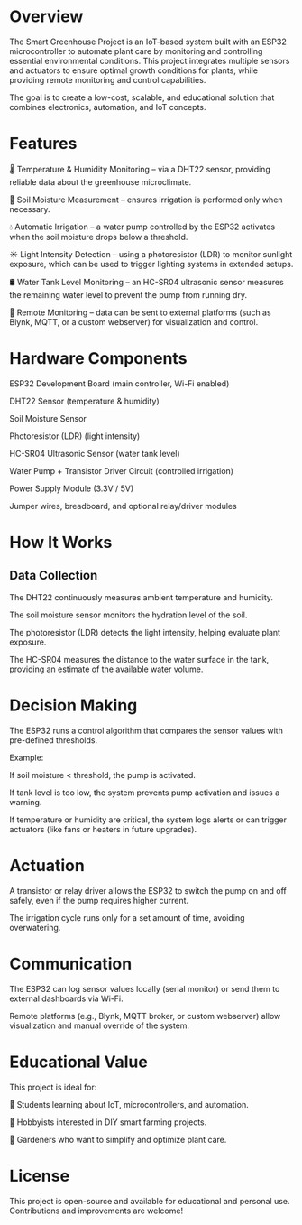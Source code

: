 
# Overview

The Smart Greenhouse Project is an IoT-based system built with an ESP32 microcontroller to automate plant care by monitoring and controlling essential environmental conditions.
This project integrates multiple sensors and actuators to ensure optimal growth conditions for plants, while providing remote monitoring and control capabilities.

The goal is to create a low-cost, scalable, and educational solution that combines electronics, automation, and IoT concepts.

# Features

🌡 Temperature & Humidity Monitoring – via a DHT22 sensor, providing reliable data about the greenhouse microclimate.

🌱 Soil Moisture Measurement – ensures irrigation is performed only when necessary.

💧 Automatic Irrigation – a water pump controlled by the ESP32 activates when the soil moisture drops below a threshold.

☀️ Light Intensity Detection – using a photoresistor (LDR) to monitor sunlight exposure, which can be used to trigger lighting systems in extended setups.

🛢 Water Tank Level Monitoring – an HC-SR04 ultrasonic sensor measures the remaining water level to prevent the pump from running dry.

📡 Remote Monitoring – data can be sent to external platforms (such as Blynk, MQTT, or a custom webserver) for visualization and control.

# Hardware Components

ESP32 Development Board (main controller, Wi-Fi enabled)

DHT22 Sensor (temperature & humidity)

Soil Moisture Sensor

Photoresistor (LDR) (light intensity)

HC-SR04 Ultrasonic Sensor (water tank level)

Water Pump + Transistor Driver Circuit (controlled irrigation)

Power Supply Module (3.3V / 5V)

Jumper wires, breadboard, and optional relay/driver modules

# How It Works

## Data Collection

The DHT22 continuously measures ambient temperature and humidity.

The soil moisture sensor monitors the hydration level of the soil.

The photoresistor (LDR) detects the light intensity, helping evaluate plant exposure.

The HC-SR04 measures the distance to the water surface in the tank, providing an estimate of the available water volume.

# Decision Making

The ESP32 runs a control algorithm that compares the sensor values with pre-defined thresholds.

Example:

If soil moisture < threshold, the pump is activated.

If tank level is too low, the system prevents pump activation and issues a warning.

If temperature or humidity are critical, the system logs alerts or can trigger actuators (like fans or heaters in future upgrades).

# Actuation

A transistor or relay driver allows the ESP32 to switch the pump on and off safely, even if the pump requires higher current.

The irrigation cycle runs only for a set amount of time, avoiding overwatering.

# Communication

The ESP32 can log sensor values locally (serial monitor) or send them to external dashboards via Wi-Fi.

Remote platforms (e.g., Blynk, MQTT broker, or custom webserver) allow visualization and manual override of the system.


# Educational Value

This project is ideal for:

📘 Students learning about IoT, microcontrollers, and automation.

🔧 Hobbyists interested in DIY smart farming projects.

🌱 Gardeners who want to simplify and optimize plant care.

# License

This project is open-source and available for educational and personal use. Contributions and improvements are welcome!
